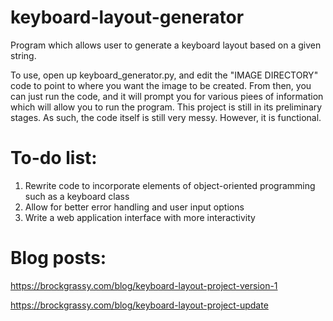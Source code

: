 # keyboard-layout-generator

Program which allows user to generate a keyboard layout based on a given string.

To use, open up keyboard_generator.py, and edit the "IMAGE DIRECTORY" code to point to where you want the image to be created. From then, you can just run the code, and it will prompt you for various piees of information which will allow you to run the program. This project is still in its preliminary stages. As such, the code itself is still very messy. However, it is functional. 

# To-do list:

1. Rewrite code to incorporate elements of object-oriented programming such as a keyboard class
2. Allow for better error handling and user input options
3. Write a web application interface with more interactivity

# Blog posts:
https://brockgrassy.com/blog/keyboard-layout-project-version-1

https://brockgrassy.com/blog/keyboard-layout-project-update
